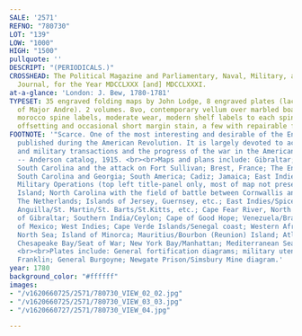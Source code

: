```yaml
---
SALE: '2571'
REFNO: "780730"
LOT: "139"
LOW: "1000"
HIGH: "1500"
pullquote: ''
DESCRIPT: "(PERIODICALS.)"
CROSSHEAD: The Political Magazine and Parliamentary, Naval, Military, and Literary
  Journal, for the Year MDCCLXXX [and] MDCCLXXXI.
at-a-glance: 'London: J. Bew, 1780-1781'
TYPESET: 35 engraved folding maps by John Lodge, 8 engraved plates (lacking portrait
  of Major Andre). 2 volumes. 8vo, contemporary vellum over marbled boards with gilt
  morocco spine labels, moderate wear, modern shelf labels to each spine; maps with
  offsetting and occasional short margin stain, a few with repairable fold splits.
FOOTNOTE: '"Scarce. One of the most interesting and desirable of the English periodicals
  published during the American Revolution. It is largely devoted to accounts of naval
  and military transactions and the progress of the war in the American Colonies"
  -- Anderson catalog, 1915. <br><br>Maps and plans include: Gibraltar; Charleston,
  South Carolina and the attack on Fort Sullivan; Brest, France; The English Channel;
  South Carolina and Georgia; South America; Cadiz; Jamaica; East Indies; [New England
  Military Operations (top left title-panel only, most of map not present)]; Rhode
  Island; North Carolina with the field of battle between Cornwallis and Gates; Virginia/Maryland/Pennsylvania;
  The Netherlands; Islands of Jersey, Guernsey, etc.; East Indies/Spice Island/Philippines;
  Anguilla/St. Martin/St. Barts/St.Kitts, etc.; Cape Fear River, North Carolina; Straits
  of Gibraltar; Southern India/Ceylon; Cape of Good Hope; Venezuela/Brazil; Florida/Gulf
  of Mexico; West Indies; Cape Verde Islands/Senegal coast; Western Africa; St. Lucia/Martinique;
  North Sea; Island of Minorca; Mauritius/Bourbon (Reunion) Island; Atlantic Ocean;
  Chesapeake Bay/Seat of War; New York Bay/Manhattan; Mediterranean Sea; Toulon; Barbados.
  <br><br>Plates include: General fortification diagrams; military utensils; Benjamin
  Franklin; General Burgoyne; Newgate Prison/Simsbury Mine diagram.'
year: 1780
background_color: "#ffffff"
images:
- "/v1620660725/2571/780730_VIEW_02_02.jpg"
- "/v1620660725/2571/780730_VIEW_03_03.jpg"
- "/v1620660727/2571/780730_VIEW_04.jpg"

---
```

